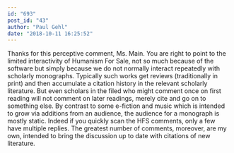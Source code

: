 ```yaml
---
id: "693"
post_id: "43"
author: "Paul Gehl"
date: "2018-10-11 16:25:52"
---
```

Thanks for this perceptive comment, Ms. Main. You are right to point to the limited interactivity of Humanism For Sale, not so much because of the software but simply because we do not normally interact repeatedly with scholarly monographs. Typically such works get reviews (traditionally in print) and then accumulate a citation history in the relevant scholarly literature. But even scholars in the filed who might comment once on first reading will not comment on later readings, merely cite and go on to something else. By contrast to some e-fiction and music which is intended to grow via additions from an audience, the audience for a monograph is mostly static. Indeed if you quickly scan the HFS comments, only a few have multiple replies. The greatest number of comments, moreover, are my own, intended to bring the discussion up to date with citations of new literature.
